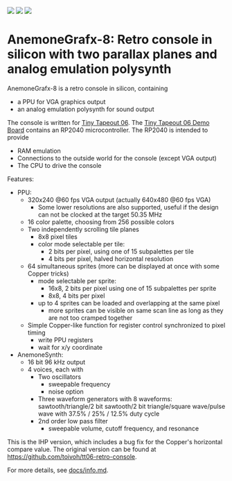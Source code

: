 ![](../../workflows/gds/badge.svg) ![](../../workflows/docs/badge.svg) ![](../../workflows/test/badge.svg)

AnemoneGrafx-8: Retro console in silicon with two parallax planes and analog emulation polysynth
================================================================================================
AnemoneGrafx-8 is a retro console in silicon, containing
- a PPU for VGA graphics output
- an analog emulation polysynth for sound output

The console is written for [Tiny Tapeout 06](https://tinytapeout.com).
The [Tiny Tapeout 06 Demo Board](https://tinytapeout.com/specs/pcb/) contains an RP2040 microcontroller. The RP2040 is intended to provide
- RAM emulation
- Connections to the outside world for the console (except VGA output)
- The CPU to drive the console

Features:
- PPU:
  - 320x240 @60 fps VGA output (actually 640x480 @60 fps VGA)
    - Some lower resolutions are also supported, useful if the design can not be clocked at the target 50.35 MHz
  - 16 color palette, choosing from 256 possible colors
  - Two independently scrolling tile planes
    - 8x8 pixel tiles
    - color mode selectable per tile:
      - 2 bits per pixel, using one of 15 subpalettes per tile
      - 4 bits per pixel, halved horizontal resolution
  - 64 simultaneous sprites (more can be displayed at once with some Copper tricks)
    - mode selectable per sprite:
      - 16x8, 2 bits per pixel using one of 15 subpalettes per sprite
      - 8x8, 4 bits per pixel
    - up to 4 sprites can be loaded and overlapping at the same pixel
      - more sprites can be visible on same scan line as long as they are not too cramped together
  - Simple Copper-like function for register control synchronized to pixel timing
    - write PPU registers
    - wait for x/y coordinate
- AnemoneSynth:
  - 16 bit 96 kHz output
  - 4 voices, each with
    - Two oscillators
      - sweepable frequency
      - noise option
    - Three waveform generators with 8 waveforms: sawtooth/triangle/2 bit sawtooth/2 bit triangle/square wave/pulse wave with 37.5% / 25% / 12.5% duty cycle
    - 2nd order low pass filter
      - sweepable volume, cutoff frequency, and resonance

This is the IHP version, which includes a bug fix for the Copper's horizontal compare value. The original version can be found at  https://github.com/toivoh/tt06-retro-console.

For more details, see [docs/info.md](docs/info.md).
